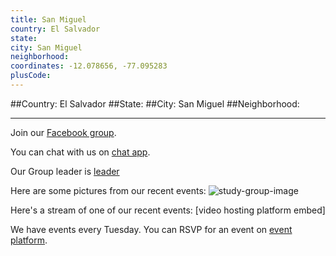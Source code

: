 ```yaml
---
title: San Miguel
country: El Salvador
state: 
city: San Miguel
neighborhood: 
coordinates: -12.078656, -77.095283
plusCode:
---
```


##Country: El Salvador
##State: 
##City: San Miguel
##Neighborhood: 
*****
Join our [Facebook group](https://www.facebook.com/groups/free.code.camp.sv).

You can chat with us on [chat app]().

Our Group leader is [leader]()

Here are some pictures from our recent events:
![study-group-image]()

Here's a stream of one of our recent events:
[video hosting platform embed]

We have events every Tuesday. You can RSVP for an event on [event platform]().
